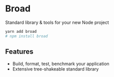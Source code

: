 # Broad

Standard library & tools for your new Node project

```bash
yarn add broad
# npm install broad
```

## Features

- Build, format, test, benchmark your application
- Extensive tree-shakeable standard library
